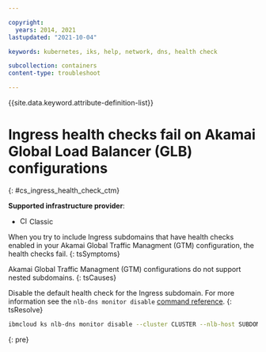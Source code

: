 ```yaml
---

copyright: 
  years: 2014, 2021
lastupdated: "2021-10-04"

keywords: kubernetes, iks, help, network, dns, health check

subcollection: containers
content-type: troubleshoot

---
```


{{site.data.keyword.attribute-definition-list}}



# Ingress health checks fail on Akamai Global Load Balancer (GLB) configurations
{: #cs_ingress_health_check_ctm}

**Supported infrastructure provider**:
* <img src="images/icon-classic.png" alt="Classic infrastructure provider icon" width="15" style="width:15px; border-style: none"/> Classic


When you try to include Ingress subdomains that have health checks enabled in your Akamai Global Traffic Managment (GTM) configuration, the health checks fail.
{: tsSymptoms}


Akamai Global Traffic Managment (GTM) configurations do not support nested subdomains.
{: tsCauses}

Disable the default health check for the Ingress subdomain. For more information see the `nlb-dns monitor disable` [command reference](/docs/containers?topic=containers-kubernetes-service-cli#cs_nlb-dns-monitor-disable).
{: tsResolve}

```sh
ibmcloud ks nlb-dns monitor disable --cluster CLUSTER --nlb-host SUBDOMAIN 
```
{: pre}







